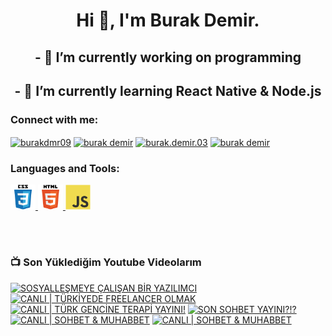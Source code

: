 <h1 align="center">Hi 👋, I'm Burak Demir.</h1>
<h2 align="center">- 🔭 I’m currently working on programming</h2>
<h2 align="center">- 🌱 I’m currently learning React Native & Node.js</h2>

<h3 align="left">Connect with me:</h3>
<p align="left">
<a href="https://twitter.com/burakdmr09" target="blank"><img align="center" src="https://raw.githubusercontent.com/rahuldkjain/github-profile-readme-generator/master/src/images/icons/Social/twitter.svg" alt="burakdmr09" height="30" width="40" /></a>
<a href="https://linkedin.com/in/burak-demir-8a5410189/" target="blank"><img align="center" src="https://raw.githubusercontent.com/rahuldkjain/github-profile-readme-generator/master/src/images/icons/Social/linked-in-alt.svg" alt="burak demir" height="30" width="40" /></a>
<a href="https://www.instagram.com/burakdmr.dev/" target="blank"><img align="center" src="https://raw.githubusercontent.com/rahuldkjain/github-profile-readme-generator/master/src/images/icons/Social/instagram.svg" alt="burak.demir.03" height="30" width="40" /></a>
<a href="https://www.youtube.com/channel/UCDdNshkQY13SfUZh4JgkcQg" target="blank"><img align="center" src="https://raw.githubusercontent.com/rahuldkjain/github-profile-readme-generator/master/src/images/icons/Social/youtube.svg" alt="burak demir" height="30" width="40" /></a>
</p>

<h3 align="left">Languages and Tools:</h3>
<p align="left"> <a href="https://www.w3schools.com/css/" target="_blank"> <img src="https://raw.githubusercontent.com/devicons/devicon/master/icons/css3/css3-original-wordmark.svg" alt="css3" width="40" height="40"/> </a> <a href="https://www.w3.org/html/" target="_blank"> <img src="https://raw.githubusercontent.com/devicons/devicon/master/icons/html5/html5-original-wordmark.svg" alt="html5" width="40" height="40"/> </a> <a href="https://developer.mozilla.org/en-US/docs/Web/JavaScript" target="_blank"> <img src="https://raw.githubusercontent.com/devicons/devicon/master/icons/javascript/javascript-original.svg" alt="javascript" width="40" height="40"/> </a> </p>
<br />

#

### 📺 Son Yüklediğim Youtube Videolarım

<!-- BEGIN YOUTUBE-CARDS -->
[![SOSYALLEŞMEYE ÇALIŞAN BİR YAZILIMCI](https://ytcards.demolab.com/?id=i_tER9xIba0&title=SOSYALLE%C5%9EMEYE+%C3%87ALI%C5%9EAN+B%C4%B0R+YAZILIMCI&lang=en&timestamp=1700748035&background_color=%230d1117&title_color=%23ffffff&stats_color=%23dedede&max_title_lines=1&width=250&border_radius=5 "SOSYALLEŞMEYE ÇALIŞAN BİR YAZILIMCI")](https://www.youtube.com/watch?v=i_tER9xIba0)
[![CANLI | TÜRKİYEDE FREELANCER OLMAK](https://ytcards.demolab.com/?id=TEVIRNWqlHQ&title=CANLI+%7C+T%C3%9CRK%C4%B0YEDE+FREELANCER+OLMAK&lang=en&timestamp=1700424050&background_color=%230d1117&title_color=%23ffffff&stats_color=%23dedede&max_title_lines=1&width=250&border_radius=5 "CANLI | TÜRKİYEDE FREELANCER OLMAK")](https://www.youtube.com/watch?v=TEVIRNWqlHQ)
[![CANLI | TÜRK GENCİNE TERAPİ YAYINI!](https://ytcards.demolab.com/?id=sMck1cLc2qw&title=CANLI+%7C+T%C3%9CRK+GENC%C4%B0NE+TERAP%C4%B0+YAYINI%21&lang=en&timestamp=1699566453&background_color=%230d1117&title_color=%23ffffff&stats_color=%23dedede&max_title_lines=1&width=250&border_radius=5 "CANLI | TÜRK GENCİNE TERAPİ YAYINI!")](https://www.youtube.com/watch?v=sMck1cLc2qw)
[![SON SOHBET YAYINI?!?](https://ytcards.demolab.com/?id=yeeROROOtZ0&title=SON+SOHBET+YAYINI%3F%21%3F&lang=en&timestamp=1699312242&background_color=%230d1117&title_color=%23ffffff&stats_color=%23dedede&max_title_lines=1&width=250&border_radius=5 "SON SOHBET YAYINI?!?")](https://www.youtube.com/watch?v=yeeROROOtZ0)
[![CANLI | SOHBET & MUHABBET](https://ytcards.demolab.com/?id=9qfZJLmkY-8&title=CANLI+%7C+SOHBET+%26+MUHABBET&lang=en&timestamp=1699222564&background_color=%230d1117&title_color=%23ffffff&stats_color=%23dedede&max_title_lines=1&width=250&border_radius=5 "CANLI | SOHBET & MUHABBET")](https://www.youtube.com/watch?v=9qfZJLmkY-8)
[![CANLI | SOHBET & MUHABBET](https://ytcards.demolab.com/?id=G4ocFEHNBtU&title=CANLI+%7C+SOHBET+%26+MUHABBET&lang=en&timestamp=1699046332&background_color=%230d1117&title_color=%23ffffff&stats_color=%23dedede&max_title_lines=1&width=250&border_radius=5 "CANLI | SOHBET & MUHABBET")](https://www.youtube.com/watch?v=G4ocFEHNBtU)
<!-- END YOUTUBE-CARDS -->

<!--
**burakndmr/burakndmr** is a ✨ _special_ ✨ repository because its `README.md` (this file) appears on your GitHub profile.

Here are some ideas to get you started:


- 🌱 I’m currently learning ...
- 👯 I’m looking to collaborate on ...
- 🤔 I’m looking for help with ...
- 💬 Ask me about ...
- 📫 How to reach me: ...
- 😄 Pronouns: ...
- ⚡ Fun fact: ...
-->
